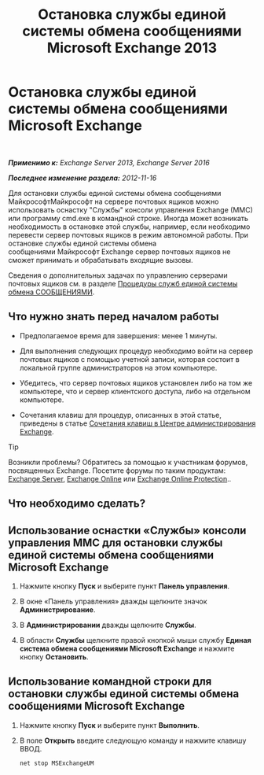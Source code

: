 ﻿---
title: 'Остановка службы единой системы обмена сообщениями Microsoft Exchange 2013'
TOCTitle: Остановка службы единой системы обмена сообщениями Microsoft Exchange
ms:assetid: 64fa5535-8150-45c6-82e6-d2346892a031
ms:mtpsurl: https://technet.microsoft.com/ru-ru/library/Aa998595(v=EXCHG.150)
ms:contentKeyID: 50556441
ms.date: 05/22/2018
mtps_version: v=EXCHG.150
ms.translationtype: MT
---

# Остановка службы единой системы обмена сообщениями Microsoft Exchange

 

_**Применимо к:** Exchange Server 2013, Exchange Server 2016_

_**Последнее изменение раздела:** 2012-11-16_

Для остановки службы единой системы обмена сообщениями МайкрософтМайкрософт на сервере почтовых ящиков можно использовать оснастку "Службы" консоли управления Exchange (MMC) или программу cmd.exe в командной строке. Иногда может возникать необходимость в остановке этой службы, например, если необходимо перевести сервер почтовых ящиков в режим автономной работы. При остановке службы единой системы обмена сообщениями Майкрософт Exchange сервер почтовых ящиков не сможет принимать и обрабатывать входящие вызовы.

Сведения о дополнительных задачах по управлению серверами почтовых ящиков см. в разделе [Процедуры служб единой системы обмена СООБЩЕНИЯМИ](um-services-procedures-exchange-2013-help.md).

## Что нужно знать перед началом работы

  - Предполагаемое время для завершения: менее 1 минуты.

  - Для выполнения следующих процедур необходимо войти на сервер почтовых ящиков с помощью учетной записи, которая состоит в локальной группе администраторов на этом компьютере.

  - Убедитесь, что сервер почтовых ящиков установлен либо на том же компьютере, что и сервер клиентского доступа, либо на отдельном компьютере.

  - Сочетания клавиш для процедур, описанных в этой статье, приведены в статье [Сочетания клавиш в Центре администрирования Exchange](keyboard-shortcuts-in-the-exchange-admin-center-exchange-online-protection-help.md).

> [!TIP]  
> Возникли проблемы? Обратитесь за помощью к участникам форумов, посвященных Exchange. Посетите форумы по таким продуктам: <a href="https://go.microsoft.com/fwlink/p/?linkid=60612">Exchange Server</a>, <a href="https://go.microsoft.com/fwlink/p/?linkid=267542">Exchange Online</a> или <a href="https://go.microsoft.com/fwlink/p/?linkid=285351">Exchange Online Protection</a>..


## Что необходимо сделать?

## Использование оснастки «Службы» консоли управления MMC для остановки службы единой системы обмена сообщениями Microsoft Exchange

1.  Нажмите кнопку **Пуск** и выберите пункт **Панель управления**.

2.  В окне «Панель управления» дважды щелкните значок **Администрирование**.

3.  В **Администрировании** дважды щелкните **Службы**.

4.  В области **Службы** щелкните правой кнопкой мыши службу **Единая система обмена сообщениями Microsoft Exchange** и нажмите кнопку **Остановить**.

## Использование командной строки для остановки службы единой системы обмена сообщениями Microsoft Exchange

1.  Нажмите кнопку **Пуск** и выберите пункт **Выполнить**.

2.  В поле **Открыть** введите следующую команду и нажмите клавишу ВВОД.
    
    ```powershell
    net stop MSExchangeUM
    ```

